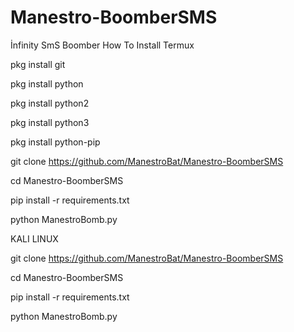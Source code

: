 # Manestro-BoomberSMS
İnfinity SmS Boomber
How To Install Termux

pkg install git

pkg install python

pkg install python2

pkg install python3

pkg install python-pip

git clone https://github.com/ManestroBat/Manestro-BoomberSMS

cd Manestro-BoomberSMS

pip install -r requirements.txt

python ManestroBomb.py

KALI LINUX

git clone https://github.com/ManestroBat/Manestro-BoomberSMS

cd Manestro-BoomberSMS

pip install -r requirements.txt

python ManestroBomb.py
